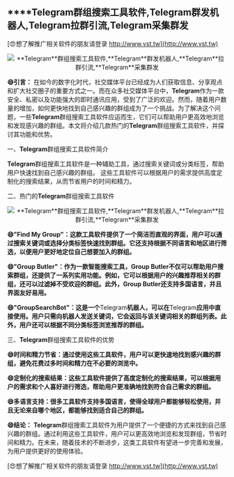 ## ****Telegram**群组搜索工具软件,**Telegram**群发机器人,**Telegram**拉群引流,**Telegram**采集群发**

[😍想了解推广相关软件的朋友请登录 http://www.vst.tw](http://www.vst.tw)

 <center><img src="https://vst.tw/MP4/tuiguang/png/0.png" alt="**Telegram**群组搜索工具软件,**Telegram**群发机器人,**Telegram**拉群引流,**Telegram**采集群发"></center>

**😄引言：**
在如今的数字化时代，社交媒体平台已经成为人们获取信息、分享观点和扩大社交圈子的重要方式之一。而在众多社交媒体平台中，**Telegram**作为一款安全、私密以及功能强大的即时通讯应用，受到了广泛的欢迎。然而，随着用户数量的增加，如何更快地找到自己感兴趣的群组成为了一个挑战。为了解决这个问题，一些**Telegram**群组搜索工具软件应运而生，它们可以帮助用户更高效地浏览和发现感兴趣的群组。本文将介绍几款热门的**Telegram**群组搜索工具软件，并探讨其功能和优势。

一、**Telegram**群组搜索工具软件简介

**Telegram**群组搜索工具软件是一种辅助工具，通过搜索关键词或分类标签，帮助用户快速找到自己感兴趣的群组。
这些工具软件可以根据用户的需求提供高度定制化的搜索结果，从而节省用户的时间和精力。

二、热门的**Telegram**群组搜索工具软件

 <center><img src="https://vst.tw/MP4/tuiguang/png/3.png" alt="**Telegram**群组搜索工具软件,**Telegram**群发机器人,**Telegram**拉群引流,**Telegram**采集群发"></center>

**😄"Find My Group"：这款工具软件提供了一个简洁而直观的界面，用户可以通过搜索关键词或选择分类标签快速找到群组。它还支持根据不同语言和地区进行筛选，以便用户更好地定位自己想要加入的群组。**

**😄"Group Butler"：作为一款智能搜索工具，Group Butler不仅可以帮助用户搜索群组，还提供了一系列实用功能。例如，它可以根据用户的兴趣推荐相关的群组，还可以过滤掉不受欢迎的群组。此外，Group Butler还支持多国语言，并且界面友好易用。**

**😄"GroupSearchBot"：这是一个**Telegram**机器人，可以在**Telegram**应用中直接使用。用户只需向机器人发送关键词，它会返回与该关键词相关的群组列表。此外，用户还可以根据不同分类标签浏览推荐的群组。**

三、**Telegram**群组搜索工具软件的优势

**😄时间和精力节省：通过使用这些工具软件，用户可以更快速地找到感兴趣的群组，避免花费过多时间和精力在不必要的浏览中。**

**😄定制化的搜索结果：这些工具软件提供了高度定制化的搜索结果，可以根据用户的需求和个人喜好进行筛选，帮助用户更准确地找到符合自己需求的群组。**

**😄多语言支持：很多工具软件支持多国语言，使得全球用户都能够轻松使用，并且无论来自哪个地区，都能够找到适合自己的群组。**

**😄结论：**
**Telegram**群组搜索工具软件为用户提供了一个便捷的方式来找到自己感兴趣的群组。通过利用这些工具软件，用户可以更高效地浏览和发现群组，节省时间和精力。在未来，随着技术的不断进步，这类工具软件有望进一步完善和发展，为用户提供更好的使用体验。

[😍想了解推广相关软件的朋友请登录 http://www.vst.tw](http://www.vst.tw)




